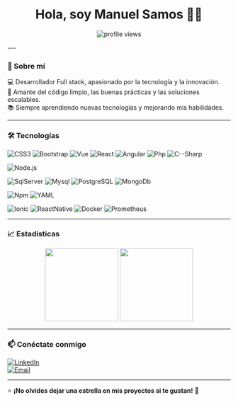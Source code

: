 <h1 align="center">Hola, soy Manuel Samos 👋🚀</h1>
<p align="center">
  <img src="https://komarev.com/ghpvc/?username=ManuelSamos&label=Visitas&color=blue&style=flat" alt="profile views" />
</p>
---

### 🌟 Sobre mí  
💻 Desarrollador Full stack, apasionado por la tecnología y la innovación.  
🚀 Amante del código limpio, las buenas prácticas y las soluciones escalables.  
📚 Siempre aprendiendo nuevas tecnologías y mejorando mis habilidades.  

---

### 🛠️ Tecnologías  

![CSS3](https://img.shields.io/badge/CSS3-1572B6?style=for-the-badge&logo=css3&logoColor=white)
![Bootstrap](https://img.shields.io/badge/Bootstrap-563D7C?style=for-the-badge&logo=bootstrap&logoColor=white)
![Vue](https://img.shields.io/badge/Vue.js-35495E?style=for-the-badge&logo=vuedotjs&logoColor=4FC08D)
![React](https://img.shields.io/badge/React-61DAFB?style=for-the-badge&logo=react&logoColor=black)
![Angular](https://img.shields.io/badge/Angular-DD0031?style=for-the-badge&logo=angular&logoColor=white)
![Php](https://img.shields.io/badge/-PHP-777BB4?style=for-the-badge&logo=php&labelColor=777BB4&logoColor=FFF)
![C--Sharp](https://img.shields.io/badge/C%23-C--Sharp-brightgreen?style=for-the-badge&logo=csharp)



![Node.js](https://img.shields.io/badge/Node.js-339933?style=for-the-badge&logo=nodedotjs&logoColor=white)

![SqlServer](https://img.shields.io/badge/SQL_Server-Experienced-yellowgreen?style=for-the-badge)
![Mysql](https://img.shields.io/badge/MySQL-4479A1?style=for-the-badge&logo=mysql&logoColor=white)
![PostgreSQL](https://img.shields.io/badge/PostgreSQL-336791?style=for-the-badge&logo=postgresql&logoColor=white)
![MongoDb](https://img.shields.io/badge/-MongoDB-13aa52?style=for-the-badge&logo=mongodb&logoColor=white)


![Npm](https://img.shields.io/badge/Npm-DD0031?style=for-the-badge&logo=npm&logoColor=white)
![YAML](https://img.shields.io/badge/Yaml-DD0031?style=for-the-badge&logo=yaml&logoColor=white)

![Ionic](https://img.shields.io/badge/Ionic-5D80F1?style=for-the-badge&logo=ionic&logoColor=white)
![ReactNative](https://img.shields.io/badge/ReactNative-222222?style=for-the-badge&logo=React&logoColor=)
![Docker](https://img.shields.io/badge/Docker-2496ED?style=for-the-badge&logo=docker&logoColor=white)
![Prometheus](https://img.shields.io/badge/Prometheus-E6522C?style=for-the-badge&logo=prometheus&logoColor=white)

---

### 📈 Estadísticas  
<p align="center">
  <img src="https://github-readme-stats.vercel.app/api?username=ManuelSamos&show_icons=true&theme=radical" height="165"/>
  <img src="https://github-readme-streak-stats.herokuapp.com/?user=ManuelSamos&theme=radical" height="165"/>
</p>

---

### 📫 Conéctate conmigo  
[![LinkedIn](https://img.shields.io/badge/LinkedIn-0077B5?style=for-the-badge&logo=linkedin&logoColor=white)](https://www.linkedin.com/in/manuel-samos-16ab22314)  
[![Email](https://img.shields.io/badge/Email-D14836?style=for-the-badge&logo=gmail&logoColor=white)](mailto:tucorreo@gmail.com)

---

⭐ **¡No olvides dejar una estrella en mis proyectos si te gustan!** 🌟  
